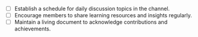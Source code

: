 - [ ] Establish a schedule for daily discussion topics in the channel.
- [ ] Encourage members to share learning resources and insights regularly.
- [ ] Maintain a living document to acknowledge contributions and achievements.